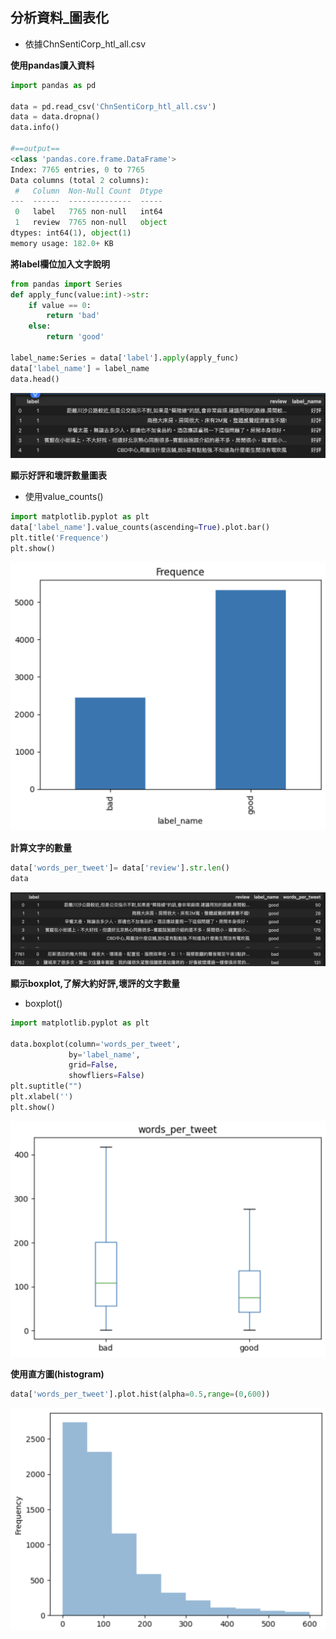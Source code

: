 ## 分析資料_圖表化

- 依據ChnSentiCorp_htl_all.csv

**使用pandas讀入資料**

```python
import pandas as pd

data = pd.read_csv('ChnSentiCorp_htl_all.csv')
data = data.dropna()
data.info()

#==output==
<class 'pandas.core.frame.DataFrame'>
Index: 7765 entries, 0 to 7765
Data columns (total 2 columns):
 #   Column  Non-Null Count  Dtype 
---  ------  --------------  ----- 
 0   label   7765 non-null   int64 
 1   review  7765 non-null   object
dtypes: int64(1), object(1)
memory usage: 182.0+ KB
```

**將label欄位加入文字說明**

```python
from pandas import Series
def apply_func(value:int)->str:
    if value == 0:
        return 'bad'
    else:
        return 'good'
    
label_name:Series = data['label'].apply(apply_func)
data['label_name'] = label_name
data.head()
```

![](./images/pic2.png)

**顯示好評和壞評數量圖表**

- 使用value_counts()

```python
import matplotlib.pyplot as plt
data['label_name'].value_counts(ascending=True).plot.bar()
plt.title('Frequence')
plt.show()
```

![](./images/pic3.png)

**計算文字的數量**

```python
data['words_per_tweet']= data['review'].str.len()
data
```

![](./images/pic4.png)

**顯示boxplot,了解大約好評,壞評的文字數量**
- boxplot()

```python
import matplotlib.pyplot as plt

data.boxplot(column='words_per_tweet',
             by='label_name',
             grid=False,
             showfliers=False)
plt.suptitle("")
plt.xlabel('')
plt.show()
```

![](./images/pic5.png)

**使用直方圖(histogram)**

```python
data['words_per_tweet'].plot.hist(alpha=0.5,range=(0,600))
```

![](./images/pic6.png)












